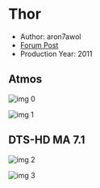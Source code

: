 # Thor

* Author: aron7awol
* [Forum Post](https://www.avsforum.com/threads/bass-eq-for-filtered-movies.2995212/post-56811710)
* Production Year: 2011

## Atmos

![img 0](https://i.imgur.com/yKsUiS1.jpg)

![img 1](https://i.imgur.com/hOaLgGe.png)

## DTS-HD MA 7.1

![img 2](https://i.imgur.com/8hrd0G5.jpg)

![img 3](https://i.imgur.com/yaNK1KV.jpg)

